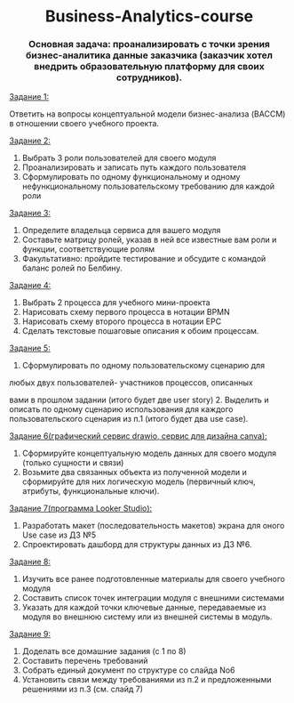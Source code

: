 # <h1 align="center">Business-Analytics-course</h1>

<h3 align="center">Основная задача: проанализировать с точки зрения бизнес-аналитика данные заказчика (заказчик хотел внедрить образовательную платформу для своих сотрудников).</h3>

<p><ins>Задание 1:</ins></p>

Ответить на вопросы концептуальной модели бизнес-анализа (BACCM) в отношении своего учебного проекта.

<p><ins>Задание 2:</ins></p>

1. Выбрать 3 роли пользователей
для своего модуля
2. Проанализировать и записать
путь каждого пользователя
3. Сформулировать по одному
функциональному и одному
нефункциональному
пользовательскому
требованию для каждой роли

<p><ins>Задание 3:</ins></p>

1. Определите владельца
сервиса для вашего модуля
2. Составьте матрицу ролей,
указав в ней все известные
вам роли и функции,
соответствующие ролям
3. Факультативно: пройдите
тестирование и обсудите с
командой баланс ролей по
Белбину.

<p><ins>Задание 4:</ins></p>

1. Выбрать 2 процесса для
учебного мини-проекта
2. Нарисовать схему первого
процесса в нотации BPMN
3. Нарисовать схему второго
процесса в нотации EPC
4. Сделать текстовые
пошаговые описания к обоим
процессам.

<p><ins>Задание 5:</ins></p>

1. Сформулировать по одному
пользовательскому сценарию для

любых двух пользователей-
участников процессов, описанных

вами в прошлом задании (итого будет
две user story)
2. Выделить и описать по одному
сценарию использования для
каждого пользовательского сценария
из п.1 (итого будет два use case).

<p><ins>Задание 6(графический сервис drawio, сервис для дизайна canva):</ins></p>

1. Сформируйте
концептуальную модель
данных для своего модуля
(только сущности и связи)
2. Возьмите два связанных
объекта из полученной
модели и сформируйте для
них логическую модель
(первичный ключ, атрибуты,
функциональные ключи).

<p><ins>Задание 7(программа Looker Studio):</ins></p>

1. Разработать макет
(последовательность
макетов) экрана для оного
Use case из ДЗ №5
2. Спроектировать дашборд
для структуры данных из
ДЗ №6.

<p><ins>Задание 8:</ins></p>

1. Изучить все ранее
подготовленные
материалы для своего
учебного модуля
2. Составить список точек
интеграции модуля с
внешними системами
3. Указать для каждой точки
ключевые данные,
передаваемые из модуля
во внешнюю систему или
из внешней системы в
модуль.

<p><ins>Задание 9:</ins></p>

1. Доделать все домашние
задания (с 1 по 8)
2. Составить перечень
требований
3. Собрать единый
документ по структуре
со слайда No6
4. Установить связи между
требованиями из п.2 и
предложенными
решениями из п.3 (см.
слайд 7)

